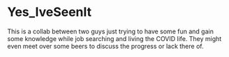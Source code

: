 # Yes_IveSeenIt
This is a collab between two guys just trying to have some fun and gain some knowledge while job searching and living the COVID life. They might even meet over some beers to discuss the progress or lack there of. 

